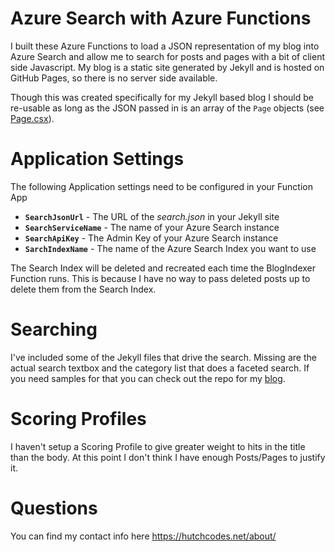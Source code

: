 # Azure Search with Azure Functions

I built these Azure Functions to load a JSON representation of my blog into Azure Search and allow me to search for posts and pages with a bit of client side Javascript. My blog is a static site generated by Jekyll and is hosted on GitHub Pages, so there is no server side available.

Though this was created specifically for my Jekyll based blog I should be re-usable as long as the JSON passed in is an array of the `Page` objects (see [Page.csx](https://github.com/hutchcodes/Azure-Search-with-Azure-Functions/blob/master/Shared/Page.csx)).

# Application Settings

The following Application settings need to be configured in your Function App
- **`SearchJsonUrl`** - The URL of the *search.json* in your Jekyll site
- **`SearchServiceName`** - The name of your Azure Search instance
- **`SearchApiKey`** - The Admin Key of your Azure Search instance
- **`SarchIndexName`** - The name of the Azure Search Index you want to use

The Search Index will be deleted and recreated each time the BlogIndexer Function runs. This is because I have no way to pass deleted posts up to delete them from the Search Index.

# Searching

I've included some of the Jekyll files that drive the search. Missing are the actual search textbox and the category list that does a faceted search. If you need samples for that you can check out the repo for my [blog](https://github.com/hutchcodes/hutchcodes.github.io).

# Scoring Profiles

I haven't setup a Scoring Profile to give greater weight to hits in the title than the body. At this point I don't think I have enough Posts/Pages to justify it.

# Questions

You can find my contact info here https://hutchcodes.net/about/
